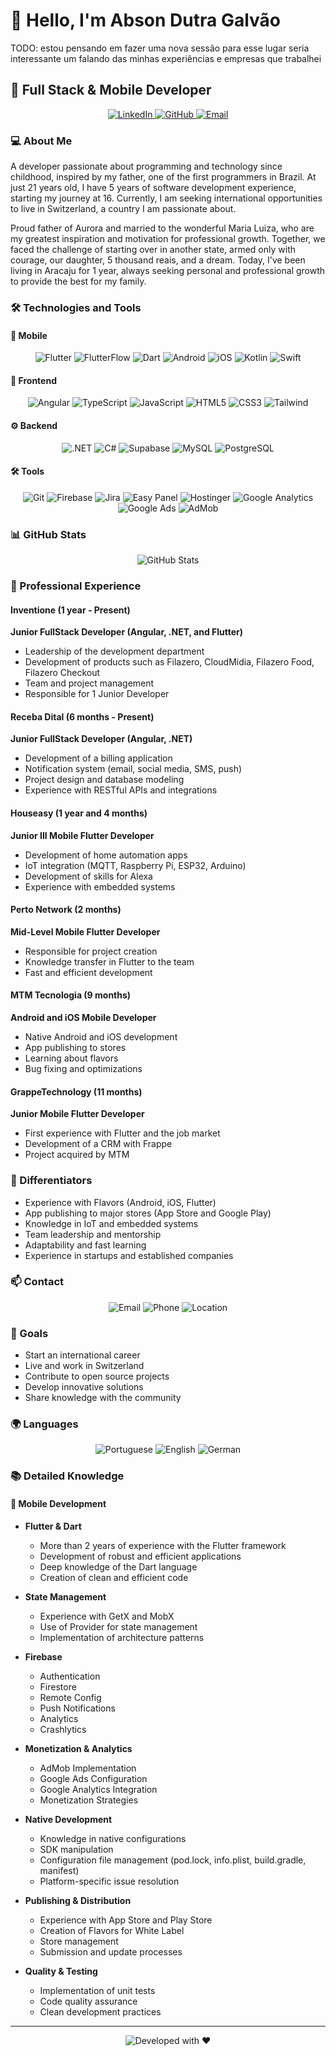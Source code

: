 # 👋 Hello, I'm Abson Dutra Galvão
TODO: estou pensando em fazer uma nova sessão para esse lugar seria interessante um falando das minhas experiências e empresas que trabalhei
## 🚀 Full Stack & Mobile Developer

<div align="center">
  <a href="https://www.linkedin.com/in/abson-dutra-galv%C3%A3o-86740a250/">
    <img src="https://img.shields.io/badge/LinkedIn-0077B5?style=for-the-badge&logo=linkedin&logoColor=white" alt="LinkedIn"/>
  </a>
  <a href="https://github.com/AbsonDev/AbsonDev">
    <img src="https://img.shields.io/badge/GitHub-100000?style=for-the-badge&logo=github&logoColor=white" alt="GitHub"/>
  </a>
  <a href="mailto:absongalvao@gmail.com">
    <img src="https://img.shields.io/badge/Email-D14836?style=for-the-badge&logo=gmail&logoColor=white" alt="Email"/>
  </a>
</div>

### 💻 About Me
A developer passionate about programming and technology since childhood, inspired by my father, one of the first programmers in Brazil. At just 21 years old, I have 5 years of software development experience, starting my journey at 16. Currently, I am seeking international opportunities to live in Switzerland, a country I am passionate about.

Proud father of Aurora and married to the wonderful Maria Luiza, who are my greatest inspiration and motivation for professional growth. Together, we faced the challenge of starting over in another state, armed only with courage, our daughter, 5 thousand reais, and a dream. Today, I've been living in Aracaju for 1 year, always seeking personal and professional growth to provide the best for my family.

### 🛠️ Technologies and Tools

#### 📱 Mobile
<div align="center">
  <img src="https://img.shields.io/badge/Flutter-02569B?style=for-the-badge&logo=flutter&logoColor=white" alt="Flutter"/>
  <img src="https://img.shields.io/badge/FlutterFlow-02569B?style=for-the-badge&logo=flutter&logoColor=white" alt="FlutterFlow"/>
  <img src="https://img.shields.io/badge/Dart-0175C2?style=for-the-badge&logo=dart&logoColor=white" alt="Dart"/>
  <img src="https://img.shields.io/badge/Android-3DDC84?style=for-the-badge&logo=android&logoColor=white" alt="Android"/>
  <img src="https://img.shields.io/badge/iOS-000000?style=for-the-badge&logo=ios&logoColor=white" alt="iOS"/>
  <img src="https://img.shields.io/badge/Kotlin-0095D5?style=for-the-badge&logo=kotlin&logoColor=white" alt="Kotlin"/>
  <img src="https://img.shields.io/badge/Swift-FA7343?style=for-the-badge&logo=swift&logoColor=white" alt="Swift"/>
</div>

#### 🎨 Frontend
<div align="center">
  <img src="https://img.shields.io/badge/Angular-DD0031?style=for-the-badge&logo=angular&logoColor=white" alt="Angular"/>
  <img src="https://img.shields.io/badge/TypeScript-007ACC?style=for-the-badge&logo=typescript&logoColor=white" alt="TypeScript"/>
  <img src="https://img.shields.io/badge/JavaScript-F7DF1E?style=for-the-badge&logo=javascript&logoColor=black" alt="JavaScript"/>
  <img src="https://img.shields.io/badge/HTML5-E34F26?style=for-the-badge&logo=html5&logoColor=white" alt="HTML5"/>
  <img src="https://img.shields.io/badge/CSS3-1572B6?style=for-the-badge&logo=css3&logoColor=white" alt="CSS3"/>
  <img src="https://img.shields.io/badge/Tailwind_CSS-38B2AC?style=for-the-badge&logo=tailwind-css&logoColor=white" alt="Tailwind"/>
</div>

#### ⚙️ Backend
<div align="center">
  <img src="https://img.shields.io/badge/.NET-512BD4?style=for-the-badge&logo=dotnet&logoColor=white" alt=".NET"/>
  <img src="https://img.shields.io/badge/C%23-239120?style=for-the-badge&logo=c-sharp&logoColor=white" alt="C#"/>
  <img src="https://img.shields.io/badge/Supabase-3ECF8E?style=for-the-badge&logo=supabase&logoColor=white" alt="Supabase"/>
  <img src="https://img.shields.io/badge/MySQL-4479A1?style=for-the-badge&logo=mysql&logoColor=white" alt="MySQL"/>
  <img src="https://img.shields.io/badge/PostgreSQL-316192?style=for-the-badge&logo=postgresql&logoColor=white" alt="PostgreSQL"/>
</div>

#### 🛠️ Tools
<div align="center">
  <img src="https://img.shields.io/badge/Git-F05032?style=for-the-badge&logo=git&logoColor=white" alt="Git"/>
  <img src="https://img.shields.io/badge/Firebase-FFCA28?style=for-the-badge&logo=firebase&logoColor=black" alt="Firebase"/>
  <img src="https://img.shields.io/badge/Jira-0052CC?style=for-the-badge&logo=jira&logoColor=white" alt="Jira"/>
  <img src="https://img.shields.io/badge/Easy%20Panel-FF6B6B?style=for-the-badge&logo=easypanel&logoColor=white" alt="Easy Panel"/>
  <img src="https://img.shields.io/badge/Hostinger-2E4364?style=for-the-badge&logo=hostinger&logoColor=white" alt="Hostinger"/>
  <img src="https://img.shields.io/badge/Google%20Analytics-E37400?style=for-the-badge&logo=google-analytics&logoColor=white" alt="Google Analytics"/>
  <img src="https://img.shields.io/badge/Google%20Ads-4285F4?style=for-the-badge&logo=google-ads&logoColor=white" alt="Google Ads"/>
  <img src="https://img.shields.io/badge/AdMob-FF6B6B?style=for-the-badge&logo=google-ads&logoColor=white" alt="AdMob"/>
</div>

### 📊 GitHub Stats
<div align="center">
  <img src="https://github-readme-stats.vercel.app/api?username=AbsonDev&show_icons=true&theme=radical" alt="GitHub Stats"/>
</div>

### 💼 Professional Experience

#### Inventione (1 year - Present)
**Junior FullStack Developer (Angular, .NET, and Flutter)**
- Leadership of the development department
- Development of products such as Filazero, CloudMidia, Filazero Food, Filazero Checkout
- Team and project management
- Responsible for 1 Junior Developer

#### Receba Dital (6 months - Present)
**Junior FullStack Developer (Angular, .NET)**
- Development of a billing application
- Notification system (email, social media, SMS, push)
- Project design and database modeling
- Experience with RESTful APIs and integrations

#### Houseasy (1 year and 4 months)
**Junior III Mobile Flutter Developer**
- Development of home automation apps
- IoT integration (MQTT, Raspberry Pi, ESP32, Arduino)
- Development of skills for Alexa
- Experience with embedded systems

#### Perto Network (2 months)
**Mid-Level Mobile Flutter Developer**
- Responsible for project creation
- Knowledge transfer in Flutter to the team
- Fast and efficient development

#### MTM Tecnologia (9 months)
**Android and iOS Mobile Developer**
- Native Android and iOS development
- App publishing to stores
- Learning about flavors
- Bug fixing and optimizations

#### GrappeTechnology (11 months)
**Junior Mobile Flutter Developer**
- First experience with Flutter and the job market
- Development of a CRM with Frappe
- Project acquired by MTM

### 🌟 Differentiators
- Experience with Flavors (Android, iOS, Flutter)
- App publishing to major stores (App Store and Google Play)
- Knowledge in IoT and embedded systems
- Team leadership and mentorship
- Adaptability and fast learning
- Experience in startups and established companies

### 📫 Contact
<div align="center">
  <img src="https://img.shields.io/badge/Email-absongalvao@gmail.com-D14836?style=for-the-badge&logo=gmail&logoColor=white" alt="Email"/>
  <img src="https://img.shields.io/badge/Phone-+55%2082%2099137--9696-25D366?style=for-the-badge&logo=whatsapp&logoColor=white" alt="Phone"/>
  <img src="https://img.shields.io/badge/Location-Aracaju,%20Sergipe-1DA1F2?style=for-the-badge&logo=location&logoColor=white" alt="Location"/>
</div>

### 🎯 Goals
- Start an international career
- Live and work in Switzerland
- Contribute to open source projects
- Develop innovative solutions
- Share knowledge with the community

### 🌍 Languages
<div align="center">
  <img src="https://img.shields.io/badge/Portuguese-Native-1DA1F2?style=for-the-badge&logo=language&logoColor=white" alt="Portuguese"/>
  <img src="https://img.shields.io/badge/English-Intermediate-1DA1F2?style=for-the-badge&logo=language&logoColor=white" alt="English"/>
  <img src="https://img.shields.io/badge/German-Basic-1DA1F2?style=for-the-badge&logo=language&logoColor=white" alt="German"/>
</div>

### 📚 Detailed Knowledge

#### 📱 Mobile Development
- **Flutter & Dart**
  - More than 2 years of experience with the Flutter framework
  - Development of robust and efficient applications
  - Deep knowledge of the Dart language
  - Creation of clean and efficient code

- **State Management**
  - Experience with GetX and MobX
  - Use of Provider for state management
  - Implementation of architecture patterns

- **Firebase**
  - Authentication
  - Firestore
  - Remote Config
  - Push Notifications
  - Analytics
  - Crashlytics

- **Monetization & Analytics**
  - AdMob Implementation
  - Google Ads Configuration
  - Google Analytics Integration
  - Monetization Strategies

- **Native Development**
  - Knowledge in native configurations
  - SDK manipulation
  - Configuration file management (pod.lock, info.plist, build.gradle, manifest)
  - Platform-specific issue resolution

- **Publishing & Distribution**
  - Experience with App Store and Play Store
  - Creation of Flavors for White Label
  - Store management
  - Submission and update processes

- **Quality & Testing**
  - Implementation of unit tests
  - Code quality assurance
  - Clean development practices

---
<div align="center">
  <img src="https://img.shields.io/badge/Developed%20with%20❤️%20by-Abson%20Dutra%20Galvão-FF0000?style=for-the-badge" alt="Developed with ❤️"/>
</div>

